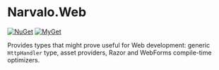 Narvalo.Web
===========

[![NuGet](https://img.shields.io/nuget/v/Narvalo.Web.svg)](https://www.nuget.org/packages/Narvalo.Web/)
[![MyGet](https://img.shields.io/myget/narvalo-edge/v/Narvalo.Web.svg)](https://www.myget.org/feed/narvalo-edge/package/nuget/Narvalo.Web)

Provides types that might prove useful for Web development: generic
`HttpHandler` type, asset providers, Razor and WebForms compile-time optimizers.


